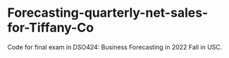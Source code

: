 # Forecasting-quarterly-net-sales-for-Tiffany-Co
Code for final exam in DSO424: Business Forecasting in 2022 Fall in USC.
